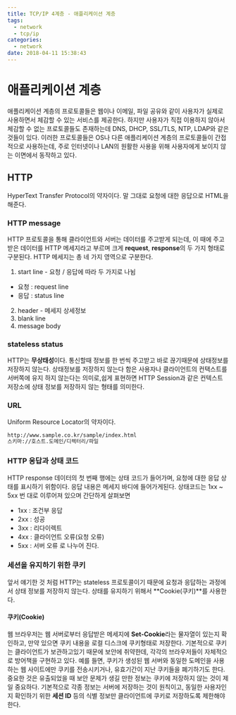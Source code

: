 ```yaml
---
title: TCP/IP 4계층 - 애플리케이션 계층
tags:
  - network
  - tcp/ip
categories:
  - network
date: 2018-04-11 15:38:43
---
```


# 애플리케이션 계층
애플리케이션 계층의 프로토콜들은 웹이나 이메일, 파일 공유와 같이 사용자가 실제로 사용하면서 체감할 수 있는 서비스를 제공한다. 하지만 사용자가 직접 이용하지 않아서 체감할 수 없는 프로토콜들도 존재하는데 DNS, DHCP, SSL/TLS, NTP, LDAP와 같은 것들이 있다. 이러한 프로토콜들은 OS나 다른 애플리케이션 계층의 프로토콜들이 간접적으로 사용하는데, 주로 인터넷이나 LAN의 원활한 사용을 위해 사용자에게 보이지 않는 이면에서 동작하고 있다. 

## HTTP
HyperText Transfer Protocol의 약자이다. 말 그대로 요청에 대한 응답으로 HTML을 해준다. 

### HTTP message
HTTP 프로토콜을 통해 클라이언트와 서버는 데이터를 주고받게 되는데, 이 때에 주고받은 데이터를 HTTP 메세지라고 부르며 크게 **request**, **response**의 두 가지 형태로 구분된다. HTTP 메세지는 총 네 가지 영역으로 구분한다. 
1. start line - 요청 / 응답에 따라 두 가지로 나뉨
  * 요청 : request line
  * 응답 : status line
2. header - 메세지 상세정보
3. blank line
4. message body

### stateless status
HTTP는 **무상태성**이다. 통신할때 정보를 한 번씩 주고받고 바로 끊기때문에 상태정보를 저장하지 않는다. 상태정보를 저장하지 않는다 함은 사용자나 클라이언트의 컨택스트를 서버쪽에 유지 하지 않는다는 의미로,쉽게 표현하면 HTTP Session과 같은 컨텍스트 저장소에 상태 정보를 저장하지 않는 형태를 의미한다. 

### URL
Uniform Resource Locator의 약자이다. 

```sh
http://www.sample.co.kr/sample/index.html
스키마://호스트.도메인/디렉터리/파일
```

### HTTP 응답과 상태 코드
HTTP response 데이터의 첫 번째 행에는 상태 코드가 들어가며, 요청에 대한 응답 상태를 표시하기 위함이다. 응답 내용은 메세지 바디에 들어가게된다. 상태코드는 1xx ~ 5xx 번 대로 이루어져 있으며 간단하게 살펴보면
* 1xx : 조건부 응답
* 2xx : 성공
* 3xx : 리다이렉트
* 4xx : 클라이언트 오류(요청 오류)
* 5xx : 서버 오류
로 나누어 진다.

### 세션을 유지하기 위한 쿠키
앞서 얘기한 것 처럼  HTTP는 stateless 프로토콜이기 때문에 요청과 응답하는 과정에서 상태 정보를 저장하지 않는다. 상태를 유지하기 위해서 **Cookie(쿠키)**를 사용한다.

#### 쿠키(Cookie)
웹 브라우저는 웹 서버로부터 응답받은 메세지에 **Set-Cookie**라는 물자열이 있는지 확인하고, 만약 있으면 쿠키 내용을 로컬 디스크에 쿠키형태로 저장한다. 기본적으로 쿠키는 클라이언트가 보관하고있기 때문에 보안에 취약한데, 각각의 브라우저들이 자체적으로 방어책을 구현하고 있다. 예를 들면, 쿠키가 생성된 웹 서버와 동일한 도메인을 사용하는 웹 사이트에만 쿠키를 전송시키거나, 유효기간이 지난 쿠키들을 폐기하기도 한다. 중요한 것은 유출되었을 때 보안 문제가 생길 만한 정보는 쿠키에 저장하지 않는 것이 제일 중요하다. 기본적으로 각종 정보는 서버에 저장하는 것이 원칙이고, 동일한 사용자인지 확인하기 위한 **세션 ID** 등의 식별 정보만 클라이언트에 쿠키로 저장하도록 제한해야 한다.